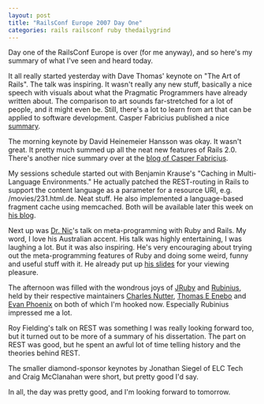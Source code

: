 ```yaml
---
layout: post
title: "RailsConf Europe 2007 Day One"
categories: rails railsconf ruby thedailygrind
---
```

Day one of the RailsConf Europe is over (for me anyway), and so here's my summary of what I've seen and heard today.

It all really started yesterday with Dave Thomas' keynote on "The Art of Rails". The talk was inspiring. It wasn't really any new stuff, basically a nice speech with visuals about what the Pragmatic Programmers have already written about. The comparison to art sounds far-stretched for a lot of people, and it might even be. Still, there's a lot to learn from art that can be applied to software development. Casper Fabricius published a nice [summary](http://casperfabricius.com/blog/2007/09/17/railsconf-the-art-in-rails/).

The morning keynote by David Heinemeier Hansson was okay. It wasn't great. It pretty much summed up all the neat new features of Rails 2.0. There's another nice summary over at the [blog of Casper Fabricius](http://casperfabricius.com/blog/2007/09/18/railsconf2007-dhh/).

My sessions schedule started out with Benjamin Krause's "Caching in Multi-Language Environments." He actually patched the REST-routing in Rails to support the content language as a parameter for a resource URI, e.g. /movies/231.html.de. Neat stuff. He also implemented a language-based fragment cache using memcached. Both will be available later this week on [his blog](http://blog.omdb-beta.org/).

Next up was [Dr. Nic](http://www.drnicwilliams.com)'s talk on meta-programming with Ruby and Rails. My word, I love his Australian accent. His talk was highly entertaining, I was laughing a lot. But it was also inspiring. He's very encouraging about trying out the meta-programming features of Ruby and doing some weird, funny and useful stuff with it. He already put up [his slides](http://www.drnicwilliams.com/wp-content/slides/railsconfeurope2007.pdf) for your viewing pleasure.

The afternoon was filled with the wondrous joys of [JRuby](http://jruby.codehaus.org/) and [Rubinius](http://rubini.us/), held by their respective maintainers [Charles Nutter](http://headius.blogspot.com/), [Thomas E Enebo](http://www.bloglines.com/blog/ThomasEEnebo) and [Evan Phoenix](http://blog.fallingsnow.net/) on both of which I'm hooked now. Especially Rubinius impressed me a lot.

Roy Fielding's talk on REST was something I was really looking forward too, but it turned out to be more of a summary of his dissertation. The part on REST was good, but he spent an awful lot of time telling history and the theories behind REST. 

The smaller diamond-sponsor keynotes by Jonathan Siegel of ELC Tech and Craig McClanahan were short, but pretty good I'd say.

In all, the day was pretty good, and I'm looking forward to tomorrow.